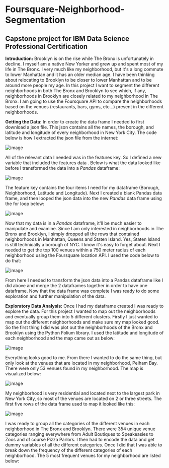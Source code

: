 # Foursquare-Neighborhood-Segmentation
Capstone project for IBM Data Science Professional Certification
-----------------------------------------------------------------
__Introduction:__ Brooklyn is on the rise while The Bronx is unfortunately in decline. I myself am a native New Yorker and grew up and spent most of my life in The Bronx. I very much like my neighborhood, but it's a long commute to lower Manhattan and it has an older median age. I have been thinking about relocating to Brooklyn to be closer to lower Manhattan and to be around more people my age. In this project I want to segment the different neighborhoods in both The Bronx and Brooklyn to see which, if any, neighborhoods in Brooklyn are closely related to my neighborhood in The Bronx. I am going to use the Foursquare API to compare the neighborhoods based on the venues (restaurants, bars, gyms, etc...) present in the different neighborhoods.

__Getting the Data:__ In order to create the data frame I needed to first download a json file. This json contains all the names, the borough, and latitude and longitude of every neighborhood in New York City. The code below is how I extracted the json file from the internet: 

![image](https://user-images.githubusercontent.com/35437820/56395484-ce2fa480-6208-11e9-919c-a19c5e003d8c.png)

All of the relevant data I needed was in the features key. So I defined a new variable that included the features data . Below is what the data looked like before I transformed the data into a _Pandas_ dataframe:

![image](https://user-images.githubusercontent.com/35437820/56395606-3ed6c100-6209-11e9-9b23-87b66d425784.png)

The feature key contains the four items I need for my dataframe (Borough, Neighborhood, Latitude and Longitude). Next I created a blank Pandas data frame, and then looped the json data into the new _Pandas_ data frame using the for loop below:

![image](https://user-images.githubusercontent.com/35437820/56395723-c15f8080-6209-11e9-9f2b-608e130e8f3b.png)

Now that my data is in a _Pandas_ dataframe, it'll be much easier to manipulate and examine. Since I am only interested in neighborhoods in The Bronx and Brooklyn, I simply dropped all the rows that contained neighborhoods in Manhattan, Queens and Staten Island. Yes, Staten Island is still technically a borough of NYC. I know it's easy to forget about. Next I needed to get the top 100 venues within a 750 meter radius of each neighborhood using the Foursquare location API. I used the code below to do that:

![image](https://user-images.githubusercontent.com/35437820/56395857-4e0a3e80-620a-11e9-8d9b-8b4b5025e52c.png)

From here I needed to transform the json data into a Pandas dataframe like I did above and merge the 2 dataframes together in order to have one dataframe. Now that the data frame was complete I was ready to do some exploration and further manipulation of the data.

__Exploratory Data Analysis:__ Once I had my dataframe created I was ready to explore the data. For this project I wanted to map out the neighborhoods and eventually group them into 5 different clusters. Firstly I just wanted to map out the different neighborhoods and make sure my map looked good.  So the first thing I did was plot out the neighborhoods of the Bronx and Brooklyn using the Python Folium library. I used the latitude and longitude of each neighborhood and the map came out as below:

![image](https://user-images.githubusercontent.com/35437820/56395976-d4268500-620a-11e9-8969-c13d384ca5c1.png)

Everything looks good to me. From there I wanted to do the same thing, but only look at the venues that are located in my neighborhood, Pelham Bay. There were only 53 venues found in my neighborhood. The map is visualized below: 

![image](https://user-images.githubusercontent.com/35437820/56396054-28316980-620b-11e9-8dae-71ba176d40cd.png)

My neighborhood is very residential and located next to the largest park in New York City, so most of the venues are located on 2 or three streets. The first five rows of the data frame used to map it looked like this:

![image](https://user-images.githubusercontent.com/35437820/56396135-7a728a80-620b-11e9-8ec8-c9c1dd7a5a33.png)

I was ready to group all the categories of the different venues in each neighborhood in The Bronx and Brooklyn. There were 354 unique venue categories ranging everywhere from Adult Boutiques to Speakeasies to Zoos and of course Pizza Parlors. I then had to encode the data and get dummy variables of all the different categories. Once I did that I was able to break down the frequency of the different categories of each neighborhood. The 5 most frequent venues for my neighborhood are listed below:

